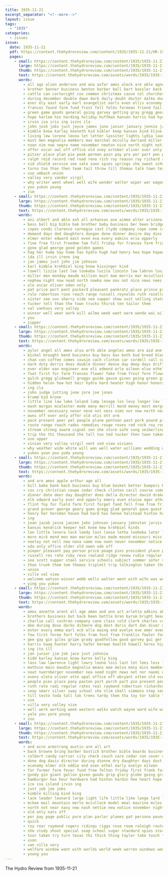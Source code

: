 ```yaml
---
title: 1935-11-21
excerpt_separator: "<!--more-->"
layout: issue
tags:
  - "1935"
categories:
  - issues
issue:
  date: 1935-11-21
  pdf: https://content.thehydroreview.com/content/1935/1935-11-21/HR-1935-11-21.pdf
  pages:
    - small: https://content.thehydroreview.com/content/1935/1935-11-21/small/HR-1935-11-21-01.jpg
      large: https://content.thehydroreview.com/content/1935/1935-11-21/large/HR-1935-11-21-01.jpg
      thumb: https://content.thehydroreview.com/content/1935/1935-11-21/thumbnails/HR-1935-11-21-01.jpg
      text: https://content.thehydroreview.com/assets/words/1935/1935-11-21/HR-1935-11-21-01.txt
      words:
        - all ago alien anderson and ana asfar amos aleck are able agnes appleman ann allen alonzo alley anda arthur angeles aid
        - brother banner business benton barber ball bart bassler back bro base bethel brought began blough bitterly bird bixler bridgeport bands bandy band bel bonus bradley blackwell bender big but buckmaster boys basket billy broadway been benscoter bernard box bros boy better binger boucher bank best burgman barlowe begun both bertha
        - cattle can cartwright cox common christmas cause col churches claudette curtis charles cushing clerk christ cold check citizen chance class care champlin colbert cant colony cousin canyon carter came cash church coffee city cast canto crosswhite christian come call county cole counter close collins caddo con company cays cay collier cedar clinton
        - during december double dawn dark daily doubt doctor dalke dunithan dollar date duce doll death decker duck dave dies ditmore duet down day done doing daughter dixie daisy
        - ever ely east early earl evangelist earls even ellis economy elk every elmer entz ean
        - frances found farm fund frost fell folks foreman friend fail fillmore free foree from first for former fatal friends felt friday fair french fred felton few froese field far fishe fleishman force france
        - green game goods general going garvey getting gray gregg george glad ghering gail graff games good given grade governor grant gifford goes
        - hope harlem hin harding holiday huffman hansen harris had hydro hinton halliburton hafer heart housekeeper has haile howell hay her hundred hasty helen hardware home humes held half horn hans health high house harvest him henry herndon hubert hatfield handle hamilton head
        - irvin isa iris ing ivins ila
        - john josh jobs just joyce james june junior january jennie jack jens
        - kimble know karley kenneth kid kibler keep kansas kind kline keen
        - living lew lorene leona let letter lassiter lights lydia launey los lear live less lakes lat linscheid lam late lude linden little louis lack lee lillian last lillie left lake lemon leedy lasley levi later life lottie
        - must men magnolia members mas marchal mccully marland miller miles may many means morning miss music mer mound mckee melba most murray marvin mary morgan much muffler mcculley monday mae made moore mile man mis more mission
        - noon nim now negro name november newton nice north night notice not nachtigall near neighbor nims nigh new news noel neels
        - offer oscar owl off office old oney october oliver over only
        - pitzer place plan pie peak perman pain pay pro per part pen people parent patsy prayer page persons public pastor profit path poor paper present piano poage past pat pankratz
        - ralph reid record red road reno rich roy reason ray richard reader ruber ruth
        - sid shield service see sale soon spies springs she sweet schmidt sports short space show smith school settle son season selling supper samples sup start station shoe stick such set south sandlin sunday stores sat standard struck store swinehart schantz still second selassie share sult sermon sedan sister saturday single side stockton safe style state spor score said streets stay slaughter stoves song self
        - turns too than then team tail throw till thomas talk town texas times treat them ton ten taken temple teacher tailor tober the take
        - use umbach union
        - valley very vander virgil
        - why writer went wheel well wife wonder walter wiper war wagoner work works walt white western way working want with wait weeks wish wimple weatherford weather while william wells won west wesley williams win washington will was wil wind warkentin week
        - you yukon young
        - zim
    - small: https://content.thehydroreview.com/content/1935/1935-11-21/small/HR-1935-11-21-02.jpg
      large: https://content.thehydroreview.com/content/1935/1935-11-21/large/HR-1935-11-21-02.jpg
      thumb: https://content.thehydroreview.com/content/1935/1935-11-21/thumbnails/HR-1935-11-21-02.jpg
      text: https://content.thehydroreview.com/assets/words/1935/1935-11-21/HR-1935-11-21-02.txt
      words:
        - ani albert and able ash all arkansas ave aimee alter arizona alice ask alois are ange
        - bess ball big bible bak brother baby business ber been bridge bring but better butler beck brown bridgeport back bailey brought buchanan bird box
        - copes condi clarence carnegie cast clyde company cope come canyon car cause con christian cor child canada cowart clinton chaffey chas cecil christ carver crissman carey carl can charle counts
        - demand days ded daughters dungan done dinner desire day dies daughter
        - elmer enter edward east even eva every eakins erie epperly
        - fine free first freedom fam full friday for frances farm frid floyd fix fall from fost frank figures ford
        - gone glad george good golden games
        - hag her hume hay home has hydro hugh had henry hea hope hopewell herman herbert hint harmony hinton harry house harris herndon high
        - ida ill irvin irene ing
        - jan james just john jim johnson
        - karl kimble krehbiel king know kissinger kind
        - lowell lizzie last lee lookeba lucile lincoln low labron louie lottie lynn love long lea life
        - miller men monday maude million must mae morris mar mccullock marvin miss mel maguire mullins mexico mere mean matters man mabe made
        - nephew night now nead north nowka new nov not nice news nees near neighbor newton neighbors nor niehues neels november nixon
        - ole oscar oliver oden only
        - pat price port pent packard pleasant pankratz place prince prier per plants past people pierce pos putnam pugh paek
        - rule robertson rose reach range russell reynolds ruth rozelle rust roy reason rim reber readnour rowan ren rock
        - sister see son sharry side soe supper show suit selling states sons score stant style sir simmons sham sunday sur spors she sylvester smith sutton story saturday stange sallie still sun spor steady sor student south stang secret school sugden sick sturgill
        - tucker tell than the town trucks thirsk ten tailor them
        - val vanhuss very valley
        - winsor well wear work will wilma week want ware wanda wai williams wyatt wal welcome welch webb weatherford was went weeks worley wells writer warren with walter wood wil world waller winter wages wife willa wild won wait wee
        - you
        - zipper
    - small: https://content.thehydroreview.com/content/1935/1935-11-21/small/HR-1935-11-21-03.jpg
      large: https://content.thehydroreview.com/content/1935/1935-11-21/large/HR-1935-11-21-03.jpg
      thumb: https://content.thehydroreview.com/content/1935/1935-11-21/thumbnails/HR-1935-11-21-03.jpg
      text: https://content.thehydroreview.com/assets/words/1935/1935-11-21/HR-1935-11-21-03.txt
      words:
        - aylor angel all ames alva arth able angeles amos are aid ane adams ave and angle acres ask
        - bickel brought bend business buy bess bas both bud breed bloom bennet bacon big boucher base below bunch body ber banks buys baptist back bank burg bar breeze bassler born bottom but baile bales bis been
        - chan con coffee comes cousin cach clinton car cordell call cotton chilli carnegie come caddo coleman cam came curtis cake cope cleverly cream colo city course cheap carruth church crow cabin carl chelf charles current craft clear
        - dark duty dorris does double dinner dense day deep days drift dad due down date daughter
        - ever elder ean engineer exe eli edmond erle eileen else ethel ente earl even
        - foot first for farm frances flower fake from frost fore flowers free fresh flies few fan frank fruit fair forward farmer fast fire full fow friends
        - gulch gregg glidewell greggs guide gauze given going green griffin gentleman gift gray good glen games grover grain general ground glass garth
        - hidden helen how hot hair hydro hard heater high honor honorable hand hafer holding hux handle husby home him hun half has hen health hamilton hour hundred had her horn herndon
        - ing ila
        - john judge jutting june jore joe jones
        - krumm kid krone
        - little line law lake leland lump lesage los levy longer lev let lam last large left lay low leather land lesson louis leon live lessen light lucille late long lovely lena lower
        - mash morgan mcalester mode many merrill mond money most morgans moun mith miss mong moore miller man maze more marvin marvel monday meats marriage model mildred much min mill men melba means
        - november necessary never neve not ness nims nor now north neal newton nee new near
        - owns off over only offer old otis ott orm
        - pack present peer pel people plane pontoon past pork pound proud pastor pai pol plants prior plate price pink pald pest place pilot peaks pour per paper pass plan pounds peak
        - route range reach rades remedies rouge roses red rock roy rough ring rocky rude rise ran ready robertson ruth ridges ray robert ralph ren room richard reber rey
        - stream strong swarm signal sen she store safe sung seiberling sea sunday shower spruce set stockton saw stoop still save see sand story start sale savage shore spin star short sharp station seat specks slight say swift smile sider surprise ship small stick seed service strike salad soon speed smith shows son sas send side swamp school selling
        - trip tho thi thousand the tall too ted tucker then town taken till than them tater tee throw twist tree trunk turn tips tax tain tap tell thelma
        - use upper
        - vivian very valley virgil vent ved view vivians
        - why weather wide white will was well water williams wedding week wince whipp wayne waller wild working weight with wells work weatherford went walt wing
        - yukon youn you yoda young
    - small: https://content.thehydroreview.com/content/1935/1935-11-21/small/HR-1935-11-21-04.jpg
      large: https://content.thehydroreview.com/content/1935/1935-11-21/large/HR-1935-11-21-04.jpg
      thumb: https://content.thehydroreview.com/content/1935/1935-11-21/thumbnails/HR-1935-11-21-04.jpg
      text: https://content.thehydroreview.com/assets/words/1935/1935-11-21/HR-1935-11-21-04.txt
      words:
        - and are amos apple arthur age all
        - bill bake bank back business buy blum basket better bumpers been buys binger box bis bryan bostick bring boys butler barrett ball blough bell boucher block brother bailey bartley born breath byam brown bettinger barber
        - cox cry christian coupe cedar check clinton cecil course come chas cor caller city clair came comes callaway clarence curtis caraway clyde custer chittenden church clarice car channell creek chance cal cash charles cripple change
        - dinner date deer day daughter does della director david drake december doctor draft dale dungan death days
        - elk edward early ever end epperly emery even eloise eger ethel eva ernest ean every earl eldon entz
        - flint foy for field farm first forget fand fell free from friends friday fisher fails fam floyd frankie found fly frank
        - grand grover george geary gums gregg glad general gave guest genevieve
        - henry her herndon house had hard has henke halstead hinton held homa hose hartis herman hamilton hatfield honor hoffman him heart heres hower herbert harold holiday harris howard horn hydro hon home heger host hubert
        - ing
        - jean jacob jesse janzen john johnson january johnston jarvis julius jackie
        - kansas kendrick keeper ket knee kew krehbiel kinds
        - len little lenora lock leedy last loose letha lookeba later let leonard low lucius leo lee lady louis list life loving loss loretta lewis
        - more mick mond mon man marion miles made mound missouri miss maude mckee much margaret majors munn marcrum morning mittie miller master march monday major maguire mccullock mac mary money mou
        - neeley not nell new nona name now noon never november notice north necessary night nachtigall news near
        - oda only office older old owen ode off
        - pieper pleasant pay person price poage pies president place pie present past pitzer post payne phipps patch public
        - russell res rate ruby reva rowland ridge renew rudie regular raymond rust roll rhea rest ralph ross
        - see scott supper steel service schools subject sommer sofer six stunz spare sells son schmidt sunday sid sutton saturday school slemp sons standard send store still sisson simpson style servi spain sale sun strong sister south
        - thon trunk them tom thomas triplett trip talkington taken the top torn taylor times tia town tho theron teacher than ton tickel teese
        - union
        - ville val view
        - welcome watson winsor webb wells walter went with wife was weatherford weeks wayne while way winter ways worth wil week williams woodman will
        - ying you yukon
    - small: https://content.thehydroreview.com/content/1935/1935-11-21/small/HR-1935-11-21-05.jpg
      large: https://content.thehydroreview.com/content/1935/1935-11-21/large/HR-1935-11-21-05.jpg
      thumb: https://content.thehydroreview.com/content/1935/1935-11-21/thumbnails/HR-1935-11-21-05.jpg
      text: https://content.thehydroreview.com/assets/words/1935/1935-11-21/HR-1935-11-21-05.txt
      words:
        - amos annette arent all age amen and ann art arletta adkins abshire are aid aki arkansas alec angeles ani america ana agent alfalfa anderson ain alice
        - brothers business but back been battle bran byrum bright bead beat best blow bie baba bank bring box beaty betty bear billie bea bryan bro batten boys blunk bus barr beatrice bee big bachelor bowels brown bin brought baker board bas bennett
        - charlie call cochran company cane class cold clerk charles cordell christian carl county cash cost clas cal cos cheer church clear court cobb clarence cotton creek coy curly cooper can curb carpenter cousins college calvert cant come cole cam corp city car chester child christmas clinton chas craig
        - dee during dose darko ditmore dog dest doris dart dan diver doe dayton davis done dorothy dougherty detweiler december day duncan derby days davenport david
        - enter every emma earl eck ella ewing end evelyn eve emer even excellent eid est
        - few first foree fort folks fram fost from franklin fowler found friends forget fini friday frost fike fail florence for fine fryar
        - gee gay gin giles gripe grady goodfellow good garvey gui ger gas gent guess gilbert gear going given glad
        - harris haag hunter harry hafer herman health howell heres hight hees hold has hutson held had holder hines hair henry hill her how hydro happy hes harvey him house hurry hickman home hunt hand high hammond harding hume
        - ing ito ill
        - jan junior jim job jace just johnnie
        - kidd karley kansas know karns kelly king
        - lass law lawrence light lowry leona lois last let lees less lou live lee lola living land lone low loth little ler los life line legal
        - methvin main maudie magnolia means mae melva many miss members mura moment mans memory mond men more morris morgan mound maple miller mille much montgomery made mogg mccoy marie mest mcdowell moore mai
        - neat nuernberger november nea need night news not nor naomi neeley now naud nice nelson near
        - ovens oleta oliver otte opal office off obryant otten old over only orders
        - people pies place pany paston port porch part pie present pond president past parrish per pro pay
        - ruth rate radi regular rates real raymond robertson richardson roy ronald ralph ray rozelle ridenour ran rui race rey rhoads riggs reed
        - seay smarr silver sway school she slim shall simmons step senior soe sone seen sealy short special say stecker still set sermons star state shipp store socks son shirley steverson supper stacy spring sunday saturday see strike stephens smaller station seems stella strength spain sae sun sat smith service sing six sou
        - till testo toda tall tak trees tardy them tha toy tor table tome thiessen tae thelma tie than then tin torey the tock team take
        - use
        - villa very valley vise
        - well work working week western walks watch wayne ward wife way winter wish weeks why will wash world was while wee with washington weather willis wesley
        - yale you yore young
        - zou
    - small: https://content.thehydroreview.com/content/1935/1935-11-21/small/HR-1935-11-21-06.jpg
      large: https://content.thehydroreview.com/content/1935/1935-11-21/large/HR-1935-11-21-06.jpg
      thumb: https://content.thehydroreview.com/content/1935/1935-11-21/thumbnails/HR-1935-11-21-06.jpg
      text: https://content.thehydroreview.com/assets/words/1935/1935-11-21/HR-1935-11-21-06.txt
      words:
        - and acre armstrong austin are all art
        - back browne bring barber bostick brother bible boards business bryant bethel bulk both bill banks been buy buckeye bars but
        - colbert candy carrier city check couch care cedar con cover cox cream cunning coffee church come cane christ cantrell comes county call christian cays carl
        - done dog davis director during dionne dry daughter days dust day ditmore doing diego
        - economy elmer elk eddie end even ethel early evelyn eileen
        - for former farm fever fund free felton friday first frank farmer front few finley frost famous from fancy filling friends full
        - gundy gin giant gallon given goods grip glory globe going grade governor games guest glen good getting grace
        - hamburger has hour hardware had hinton hardin hee heart hope henthorne home her heads head husband hydro
        - ice ina island irvin ing
        - just job joe jobs
        - kimble killing kind king
        - lack leader leonard large light life little like lange lard leonards lake london look league live larrison lukes list longer line left let
        - mckee mail mountain merle mccullock model meal maurine miles mon music miss morning margery miller members many
        - north not near navy now nash nettie new notice november night need neva neil never
        - old only oats off
        - per pay page public pure plan parlor planes pat persona pounds pork present price pink pastor place pet people parsonage pump pail perle pring part pohl payment
        - quick
        - roy rear raymond rogers ridings riggs rose room raleigh route
        - she study shoot special soap school sugar standard spies store see salmon season son sunday sister san sell scarce salt soon ser service silver side six sermon seems sale sheriff saturday smith sudan stock saw state seen
        - tour taken try turn texas thi thick thing taylor take touch them treat the
        - uson
        - van ville very
        - welfare window want with worlds world week warren windows went well west waller wagon weatherford weeks wilson will walter work was way
        - young you
---
```


The Hydro Review from 1935-11-21

<!--more-->

